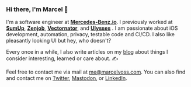 ### Hi there, I'm Marcel 👋

I'm a software engineer at [**Mercedes-Benz.io**](https://mercedes-benz.io). I previously worked at [**SumUp**](https://sumup.com), [**Zenjob**](https://www.zenjob.de), [**Vectornator**](https://www.vectornator.io), and [**Ulysses**](https://ulysses.app) . I am passionate about iOS development, automation, privacy, testable code and CI/CD. I also like pleasantly looking UI but hey, who doesn't? 

Every once in a while, I also write articles on my [blog](https://marcelvoss.com/posts) about things I consider interesting, learned or care about. ✍️

Feel free to contact me via mail at [me@marcelvoss.com](mailto:me@marcelvoss.com). You can also find and contact me on [Twitter](https://twitter.com/uimarcel), [Mastodon](https://mastodon.social/@marcelvoss), or [LinkedIn](https://www.linkedin.com/in/marcel-voss-80679389/).
